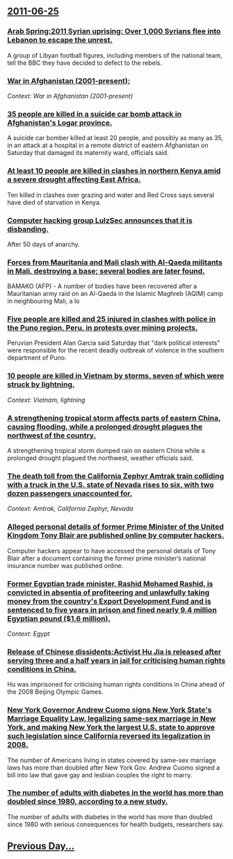 ## [2011-06-25](/news/2011/06/25/index.md)

### [Arab Spring:2011 Syrian uprising: Over 1,000 Syrians flee into Lebanon to escape the unrest. ](/news/2011/06/25/arab-spring-p2011-syrian-uprising-pover-1-000-syrians-flee-into-lebanon-to-escape-the-unrest.md)
A group of Libyan football figures, including members of the national team, tell the BBC they have decided to defect to the rebels.

### [War in Afghanistan (2001-present):](/news/2011/06/25/war-in-afghanistan-2001apresent.md)
_Context: War in Afghanistan (2001-present)_

### [35 people are killed in a suicide car bomb attack in Afghanistan's Logar province. ](/news/2011/06/25/35-people-are-killed-in-a-suicide-car-bomb-attack-in-afghanistan-s-logar-province.md)
A suicide car bomber killed at least 20 people, and possibly as many as 35, in an attack at a hospital in a remote district of eastern Afghanistan on Saturday that damaged its maternity ward, officials said.

### [At least 10 people are killed in clashes in northern Kenya amid a severe drought affecting East Africa. ](/news/2011/06/25/at-least-10-people-are-killed-in-clashes-in-northern-kenya-amid-a-severe-drought-affecting-east-africa.md)
Ten killed in clashes over grazing and water and Red Cross says several have died of starvation in Kenya.

### [Computer hacking group LulzSec announces that it is disbanding. ](/news/2011/06/25/computer-hacking-group-lulzsec-announces-that-it-is-disbanding.md)
After 50 days of anarchy.

### [Forces from Mauritania and Mali clash with Al-Qaeda militants in Mali, destroying a base; several bodies are later found. ](/news/2011/06/25/forces-from-mauritania-and-mali-clash-with-al-qaeda-militants-in-mali-destroying-a-base-several-bodies-are-later-found.md)
BAMAKO (AFP) - A number of bodies have been recovered after a Mauritanian army raid on an Al-Qaeda in the Islamic Maghreb (AQIM) camp in neighbouring Mali, a lo 

### [Five people are killed and 25 injured in clashes with police in the  Puno region, Peru, in protests over mining projects. ](/news/2011/06/25/five-people-are-killed-and-25-injured-in-clashes-with-police-in-the-puno-region-peru-in-protests-over-mining-projects.md)
Peruvian President Alan Garcia said Saturday that &quot;dark political interests&quot; were responsible for the recent deadly outbreak of violence in the southern department of Puno.

### [10 people are killed in Vietnam by storms, seven of which were struck by lightning. ](/news/2011/06/25/10-people-are-killed-in-vietnam-by-storms-seven-of-which-were-struck-by-lightning.md)
_Context: Vietnam, lightning_

### [A strengthening tropical storm affects parts of eastern China, causing flooding, while a prolonged drought plagues the northwest of the country. ](/news/2011/06/25/a-strengthening-tropical-storm-affects-parts-of-eastern-china-causing-flooding-while-a-prolonged-drought-plagues-the-northwest-of-the-coun.md)
A strengthening tropical storm dumped rain on eastern China while a prolonged drought plagued the northwest, weather officials said.

### [The death toll from the California Zephyr Amtrak train colliding with a truck in the U.S. state of Nevada rises to six, with two dozen passengers unaccounted for. ](/news/2011/06/25/the-death-toll-from-the-california-zephyr-amtrak-train-colliding-with-a-truck-in-the-u-s-state-of-nevada-rises-to-six-with-two-dozen-passe.md)
_Context: Amtrak, California Zephyr, Nevada_

### [Alleged personal details of former Prime Minister of the United Kingdom Tony Blair are published online by computer hackers. ](/news/2011/06/25/alleged-personal-details-of-former-prime-minister-of-the-united-kingdom-tony-blair-are-published-online-by-computer-hackers.md)
Computer hackers appear to have accessed the personal details of Tony Blair after a document containing the former prime minister&rsquo;s national insurance number was published online.

### [Former Egyptian trade minister, Rashid Mohamed Rashid, is convicted in absentia of profiteering and unlawfully taking money from the country's Export Development Fund and is sentenced  to five years in prison and fined nearly 9.4 million Egyptian pound ($1.6 million). ](/news/2011/06/25/former-egyptian-trade-minister-rashid-mohamed-rashid-is-convicted-in-absentia-of-profiteering-and-unlawfully-taking-money-from-the-country.md)
_Context: Egypt_

### [Release of Chinese dissidents:Activist Hu Jia is released after serving three and a half years in jail for criticising human rights conditions in China. ](/news/2011/06/25/release-of-chinese-dissidents-pactivist-hu-jia-is-released-after-serving-three-and-a-half-years-in-jail-for-criticising-human-rights-conditi.md)
Hu was imprisoned for criticising human rights conditions in China ahead of the 2008 Beijing Olympic Games.

### [New York Governor Andrew Cuomo signs New York State's Marriage Equality Law, legalizing same-sex marriage in New York, and making New York the largest U.S. state to approve such legislation since California reversed its legalization in 2008. ](/news/2011/06/25/new-york-governor-andrew-cuomo-signs-new-york-state-s-marriage-equality-law-legalizing-same-sex-marriage-in-new-york-and-making-new-york-t.md)
The number of Americans living in states covered by same-sex marriage laws has more than doubled after New York Gov. Andrew Cuomo signed a bill into law that gave gay and lesbian couples the right to marry. 

### [The number of adults with diabetes in the world has more than doubled since 1980, according to a new study. ](/news/2011/06/25/the-number-of-adults-with-diabetes-in-the-world-has-more-than-doubled-since-1980-according-to-a-new-study.md)
The number of adults with diabetes in the world has more than doubled since 1980 with serious consequences for health budgets, researchers say.

## [Previous Day...](/news/2011/06/24/index.md)

